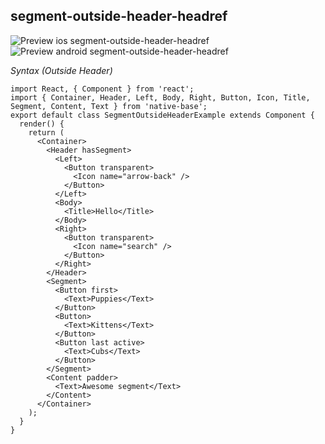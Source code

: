 ## segment-outside-header-headref

![Preview ios segment-outside-header-headref](https://github.com/GeekyAnts/NativeBase-KitchenSink/raw/v2.6.1/screenshots/ios/segment-outside-header.gif)
![Preview android segment-outside-header-headref](https://github.com/GeekyAnts/NativeBase-KitchenSink/raw/v2.6.1/screenshots/android/segment-outside-header.gif)

*Syntax (Outside Header)*

<pre class="line-numbers"><code class="language-jsx">import React, { Component } from 'react';
import { Container, Header, Left, Body, Right, Button, Icon, Title, Segment, Content, Text } from 'native-base';
​export default class SegmentOutsideHeaderExample extends Component {
  render() {
    return (
      &lt;Container>
        &lt;Header hasSegment>
          &lt;Left>
            &lt;Button transparent>
              &lt;Icon name="arrow-back" />
            &lt;/Button>
          &lt;/Left>
          &lt;Body>
            &lt;Title>Hello&lt;/Title>
          &lt;/Body>
          &lt;Right>
            &lt;Button transparent>
              &lt;Icon name="search" />
            &lt;/Button>
          &lt;/Right>
        &lt;/Header>
        &lt;Segment>
          &lt;Button first>
            &lt;Text>Puppies&lt;/Text>
          &lt;/Button>
          &lt;Button>
            &lt;Text>Kittens&lt;/Text>
          &lt;/Button>
          &lt;Button last active>
            &lt;Text>Cubs&lt;/Text>
          &lt;/Button>
        &lt;/Segment>
        &lt;Content padder>
          &lt;Text>Awesome segment&lt;/Text>
        &lt;/Content>
      &lt;/Container>
    );
  }
}</code></pre><br />
